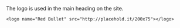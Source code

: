 The logo is used in the main heading on the site.

<logo name="Red Bullet" src="http://placehold.it/200x75"></logo>

```
<logo name="Red Bullet" src="http://placehold.it/200x75"></logo>
```
